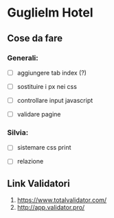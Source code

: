 # Guglielm Hotel


## Cose da fare
### Generali:
- [ ] aggiungere tab index (?)
- [ ] sostituire i px nei css
- [ ] controllare input javascript
- [ ] validare pagine


### Silvia:
- [ ] sistemare css print
- [ ] relazione



## Link Validatori
1. https://www.totalvalidator.com/
2. http://app.validator.pro/


